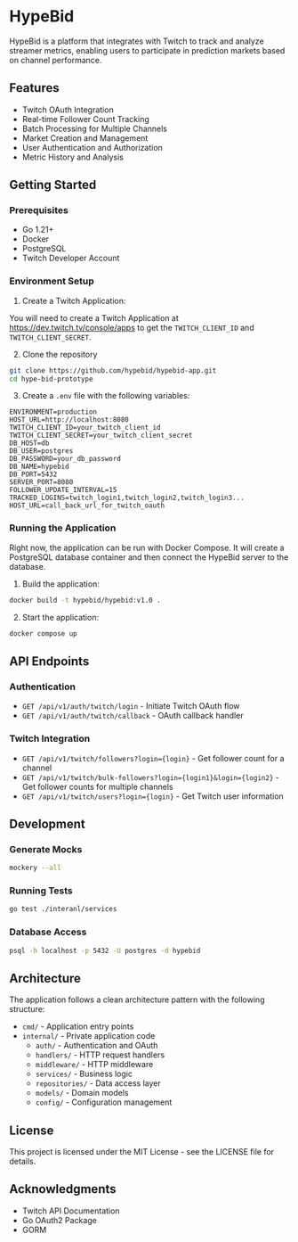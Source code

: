 # HypeBid

HypeBid is a platform that integrates with Twitch to track and analyze streamer metrics, enabling users to participate in prediction markets based on channel performance.

## Features

- Twitch OAuth Integration
- Real-time Follower Count Tracking
- Batch Processing for Multiple Channels
- Market Creation and Management
- User Authentication and Authorization
- Metric History and Analysis

## Getting Started

### Prerequisites

- Go 1.21+
- Docker
- PostgreSQL
- Twitch Developer Account

### Environment Setup
1. Create a Twitch Application:

You will need to create a Twitch Application at https://dev.twitch.tv/console/apps to get the `TWITCH_CLIENT_ID` and `TWITCH_CLIENT_SECRET`.

2. Clone the repository
```bash
git clone https://github.com/hypebid/hypebid-app.git
cd hype-bid-prototype
```

3. Create a `.env` file with the following variables:
```env
ENVIRONMENT=production
HOST_URL=http://localhost:8080
TWITCH_CLIENT_ID=your_twitch_client_id
TWITCH_CLIENT_SECRET=your_twitch_client_secret
DB_HOST=db
DB_USER=postgres
DB_PASSWORD=your_db_password
DB_NAME=hypebid
DB_PORT=5432
SERVER_PORT=8080
FOLLOWER_UPDATE_INTERVAL=15
TRACKED_LOGINS=twitch_login1,twitch_login2,twitch_login3...
HOST_URL=call_back_url_for_twitch_oauth
```

### Running the Application

Right now, the application can be run with Docker Compose. It will create a PostgreSQL database container and then connect the HypeBid server to the database.

1. Build the application:
```bash
docker build -t hypebid/hypebid:v1.0 .
```

2. Start the application:
```bash
docker compose up
```

## API Endpoints

### Authentication
- `GET /api/v1/auth/twitch/login` - Initiate Twitch OAuth flow
- `GET /api/v1/auth/twitch/callback` - OAuth callback handler

### Twitch Integration
- `GET /api/v1/twitch/followers?login={login}` - Get follower count for a channel
- `GET /api/v1/twitch/bulk-followers?login={login1}&login={login2}` - Get follower counts for multiple channels
- `GET /api/v1/twitch/users?login={login}` - Get Twitch user information

## Development

### Generate Mocks
```bash
mockery --all
```

### Running Tests
```bash
go test ./interanl/services
```

### Database Access
```bash
psql -h localhost -p 5432 -U postgres -d hypebid
```

## Architecture

The application follows a clean architecture pattern with the following structure:

- `cmd/` - Application entry points
- `internal/` - Private application code
  - `auth/` - Authentication and OAuth
  - `handlers/` - HTTP request handlers
  - `middleware/` - HTTP middleware
  - `services/` - Business logic
  - `repositories/` - Data access layer
  - `models/` - Domain models
  - `config/` - Configuration management

## License

This project is licensed under the MIT License - see the LICENSE file for details.

## Acknowledgments

- Twitch API Documentation
- Go OAuth2 Package
- GORM